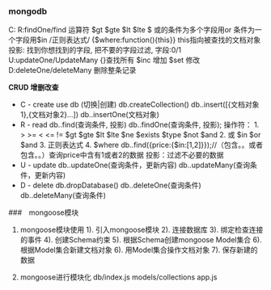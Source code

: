 ### mongodb
C:
R:findOne/find
    运算符 $gt $gte $lt $lte $
    或的条件为多个字段用or
    条件为一个字段用$in
    /正则表达式/
    {$where:function(){this}}  this指向被查找的文档对象
  投影: 找到你想找到的字段, 把不要的字段过滤, 字段:0/1
U:updateOne/UpdateMany
    {}查找所有
    $inc 增加
    $set 修改
D:deleteOne/deleteMany 
  删除整条记录

**CRUD 增删改查**
* C - create 
    use db (切换|创建)
    db.createCollection(<collection>)
    db.<collection>.insert([{文档对象1},{文档对象2}...])
    db.<collection>.insertOne(文档对象)
* R - read
    db.<collection>.find(查询条件, 投影)
    db.<collection>.findOne(查询条件, 投影);
    操作符：
        1. > >= < <= !=  $gt $gte $lt $lte $ne $exists $type $not $and
        2. 或 $in $or $and
        3. 正则表达式
        4. $where
    db.<collection>.find({price:{$in:[1,2]}});//（包含。。或者包含。。）查询price中含有1或者2的数据
    投影：过滤不必要的数据
* U - update
    db.<collection>.updateOne(查询条件，更新内容)
    db.<collection>.updateMany(查询条件，更新内容)
* D - delete
    db.dropDatabase()
    db.<collection>.deleteOne(查询条件)
    db.<collection>.deleteMany(查询条件)

###　mongoose模块
1. mongoose模块使用
   1). 引入mongoose模块
   2). 连接数据库
   3). 绑定检查连接的事件
   4). 创建Schema约束
   5). 根据Schema创建mongoose Model集合
   6). 根据Model集合新建文档对象
   6). 用Model集合操作文档对象
   7). 保存新建的数据

2. mongoose进行模块化
db/index.js models/collections app.js
